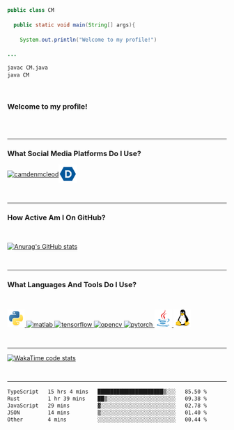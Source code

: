 <!-- https://rahuldkjain.github.io/gh-profile-readme-generator/ -->

```java
public class CM

  public static void main(String[] args){
  
    System.out.println("Welcome to my profile!")
    
...
```

```bash
javac CM.java
java CM
```
<br />

### Welcome to my profile!

<br />
<br />

---

### What Social Media Platforms Do I Use?

<p align="left">
<a href="https://linkedin.com/in/camdenmcleod" target="blank"><img align="center" src="https://raw.githubusercontent.com/rahuldkjain/github-profile-readme-generator/master/src/images/icons/Social/linked-in-alt.svg" alt="camdenmcleod" height="30" width="40" /></a><a href="https://devpost.com/ccmcleod05" target="blank"><img align="center" src="imgs/devpost-logo.png" alt="ccmcleod05" height="42" width="42" /></a>
</p>

<br />

---

### How Active Am I On GitHub?

<br />

[![Anurag's GitHub stats](https://github-readme-stats.vercel.app/api?username=ccmcleod05&theme=tokyonight&count_private=true&show_icons=true&bg_color=45,000000,1a1b27)](https://github.com/anuraghazra/github-readme-stats)

<br />

---

### What Languages And Tools Do I Use?

<br />

<p align="left"> 
<a href="https://www.python.org" target="_blank"> <img src="https://raw.githubusercontent.com/devicons/devicon/master/icons/python/python-original.svg" alt="python" width="40" height="40"/> </a> <a href="https://www.mathworks.com/" target="_blank"> <img src="https://upload.wikimedia.org/wikipedia/commons/2/21/Matlab_Logo.png" alt="matlab" width="40" height="40"/> </a> <a href="https://www.tensorflow.org" target="_blank"> <img src="https://www.vectorlogo.zone/logos/tensorflow/tensorflow-icon.svg" alt="tensorflow" width="40" height="40"/> </a> <a href="https://opencv.org/" target="_blank"> <img src="https://www.vectorlogo.zone/logos/opencv/opencv-icon.svg" alt="opencv" width="40" height="40"/> </a> <a href="https://pytorch.org/" target="_blank"> <img src="https://www.vectorlogo.zone/logos/pytorch/pytorch-icon.svg" alt="pytorch" width="40" height="40"/> </a>
<a href="https://www.java.com" target="_blank"> <img src="https://raw.githubusercontent.com/devicons/devicon/master/icons/java/java-original.svg" alt="java" width="40" height="40"/> </a> <a href="https://www.linux.org/" target="_blank"> <img src="https://raw.githubusercontent.com/devicons/devicon/master/icons/linux/linux-original.svg" alt="linux" width="40" height="40"/> </a></p>
  
<!--<a href="https://dart.dev" target="_blank"> <img src="https://www.vectorlogo.zone/logos/dartlang/dartlang-icon.svg" alt="dart" width="40" height="40"/> </a>
  
<a href="https://flutter.dev" target="_blank"> <img src="https://www.vectorlogo.zone/logos/flutterio/flutterio-icon.svg" alt="flutter" width="40" height="40"/> </a> 
  
 <a href="https://firebase.google.com/" target="_blank"> <img src="https://www.vectorlogo.zone/logos/firebase/firebase-icon.svg" alt="firebase" width="40" height="40"/> </a> -->
 
<br />

---

[![WakaTime code stats](https://wakatime.com/share/@73bfcc7a-7b5b-4120-a5d9-6987d05398ca/e47c83da-e430-4790-b42f-b23fecbc030a.svg)](https://wakatime.com/dashboard)

<br />

---

<!--START_SECTION:waka-->
```text
TypeScript   15 hrs 4 mins   █████████████████████▒░░░   85.50 % 
Rust         1 hr 39 mins    ██▒░░░░░░░░░░░░░░░░░░░░░░   09.38 % 
JavaScript   29 mins         ▓░░░░░░░░░░░░░░░░░░░░░░░░   02.78 % 
JSON         14 mins         ▒░░░░░░░░░░░░░░░░░░░░░░░░   01.40 % 
Other        4 mins          ░░░░░░░░░░░░░░░░░░░░░░░░░   00.44 % 
```
<!--END_SECTION:waka-->

